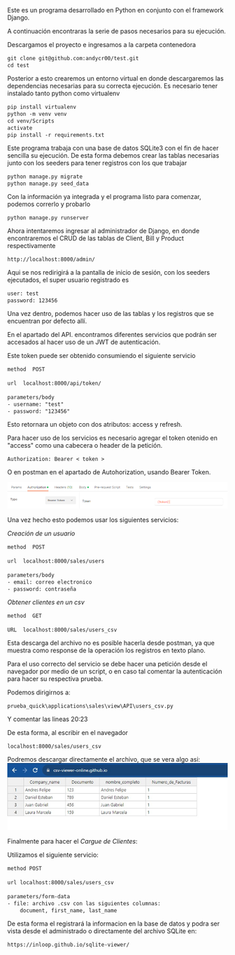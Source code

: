Este es un programa desarrollado en Python en conjunto con el framework Django.

A continuación encontraras la serie de pasos necesarios para su ejecución.

Descargamos el proyecto e ingresamos a la carpeta contenedora
```
git clone git@github.com:andycr00/test.git
cd test
```

Posterior a esto crearemos un entorno virtual en donde descargaremos las dependencias necesarias para su correcta ejecución.
Es necesario tener instalado tanto python como virtualenv

```
pip install virtualenv
python -m venv venv
cd venv/Scripts
activate
pip install -r requirements.txt
```

Este programa trabaja con una base de datos SQLite3 con el fin de hacer sencilla su ejecución. 
De esta forma debemos crear las tablas necesarias junto con los seeders para tener registros con los que trabajar

```
python manage.py migrate
python manage.py seed_data
```

Con la información ya integrada y el programa listo para comenzar, podemos correrlo y probarlo
```
python manage.py runserver
```

Ahora intentaremos ingresar al administrador de Django, en donde encontraremos el CRUD de las tablas de Client, Bill y Product respectivamente

```
http://localhost:8000/admin/
```

Aqui se nos redirigirá a la pantalla de inicio de sesión, con los seeders ejecutados, el super usuario registrado es

```
user: test
password: 123456
```

Una vez dentro, podemos hacer uso de las tablas y los registros que se encuentran por defecto allí.


En el apartado del API. encontramos diferentes servicios que podrán ser accesados al hacer uso de un JWT de autenticación. 


Este token puede ser obtenido consumiendo el siguiente servicio
```
method  POST

url  localhost:8000/api/token/

parameters/body 
- username: "test"
- password: "123456"
```

Esto retornara un objeto con dos atributos: access y refresh.

Para hacer uso de los servicios es necesario agregar el token otenido en "access" como una cabecera o header de la petición.

```
Authorization: Bearer < token >
```

O en postman en el apartado de Autohorization, usando Bearer Token.

![Alt text](image.png)

Una vez hecho esto podemos usar los siguientes servicios:


_Creación de un usuario_

```
method  POST

url  localhost:8000/sales/users

parameters/body
- email: correo electronico
- password: contraseña
```

_Obtener clientes en un csv_
```
method  GET

URL  localhost:8000/sales/users_csv
```

Esta descarga del archivo no es posible hacerla desde postman, ya que muestra como response de la operación los registros en texto plano. 

Para el uso correcto del servicio se debe hacer una petición desde el navegador por medio de un script, o en caso tal comentar la autenticación para hacer su respectiva prueba. 

Podemos dirigirnos a:

```
prueba_quick\applications\sales\view\API\users_csv.py
```

Y comentar las lineas 20:23

De esta forma, al escribir en el navegador

```
localhost:8000/sales/users_csv
```

Podremos descargar directamente el archivo, que se vera algo asi:
![Alt text](image-1.png)

Finalmente para hacer el _Cargue de Clientes_:

Utilizamos el siguiente servicio:

```
method POST

url localhost:8000/sales/users_csv

parameters/form-data
- file: archivo .csv con las siguientes columnas:
    document, first_name, last_name
```

De esta forma el registrará la informacion en la base de datos y podra ser vista desde el administrado o directamente del archivo SQLite en:

```
https://inloop.github.io/sqlite-viewer/
```
